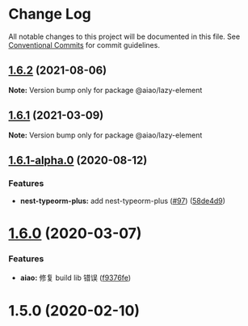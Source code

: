 # Change Log

All notable changes to this project will be documented in this file. See [Conventional Commits](https://conventionalcommits.org) for commit guidelines.

## [1.6.2](https://github.com/aiao-io/aiao/compare/@aiao/lazy-element@1.6.1-alpha.0...@aiao/lazy-element@1.6.2) (2021-08-06)

**Note:** Version bump only for package @aiao/lazy-element

## [1.6.1](https://github.com/aiao-io/aiao/compare/@aiao/lazy-element@1.6.1-alpha.0...@aiao/lazy-element@1.6.1) (2021-03-09)

**Note:** Version bump only for package @aiao/lazy-element

## [1.6.1-alpha.0](https://github.com/aiao-io/aiao/compare/@aiao/lazy-element@1.6.0...@aiao/lazy-element@1.6.1-alpha.0) (2020-08-12)

### Features

- **nest-typeorm-plus:** add nest-typeorm-plus ([#97](https://github.com/aiao-io/aiao/issues/97)) ([58de4d9](https://github.com/aiao-io/aiao/commit/58de4d9f6595824d86f59d4018ea4065c84f58fa))

# [1.6.0](https://github.com/aiao-io/aiao/compare/@aiao/lazy-element@1.5.0...@aiao/lazy-element@1.6.0) (2020-03-07)

### Features

- **aiao:** 修复 build lib 错误 ([f9376fe](https://github.com/aiao-io/aiao/commit/f9376fe1a4823cf18965187a50bc8eaad16eadfd))

# 1.5.0 (2020-02-10)
